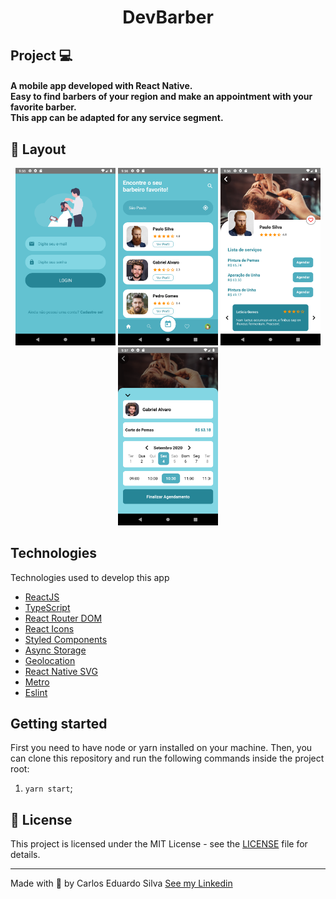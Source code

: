 <h1 align="center">
  DevBarber
</h1>

## Project 💻

<h4>
  A mobile app developed with React Native. </br>
  Easy to find barbers of your region and make an appointment with your favorite barber. </br>
  This app can be adapted for any service segment. </br>
</h4>

## 🎨 Layout

<p align="center">
    <img alt="GoBarber" title="#GoBarber" src=".screenshots/1.png" width="160px" />
    <img alt="GoBarber" title="#GoBarber" src=".screenshots/2.png" width="160px" />
    <img alt="GoBarber" title="#GoBarber" src=".screenshots/3.png" width="160px" />
    <img alt="GoBarber" title="#GoBarber" src=".screenshots/4.png" width="160px" />
</p>

## Technologies

Technologies used to develop this app

- [ReactJS](https://reactjs.org/)
- [TypeScript](https://www.typescriptlang.org/)
- [React Router DOM](https://reacttraining.com/react-router/)
- [React Icons](https://react-icons.netlify.com/#/)
- [Styled Components](https://styled-components.com/)
- [Async Storage](https://reactnative.dev/docs/asyncstorage)
- [Geolocation](https://reactnative.dev/docs/geolocation.html)
- [React Native SVG](https://github.com/react-native-community/react-native-svg)
- [Metro](https://facebook.github.io/metro/)
- [Eslint](https://eslint.org/)

## Getting started

First you need to have node or yarn installed on your machine.
Then, you can clone this repository and run the following commands inside the project root:

1. `yarn start`;

## 📝 License

This project is licensed under the MIT License - see the [LICENSE](LICENSE) file for details.

---

Made with 💙 by Carlos Eduardo Silva <a target="_blank" href="https://www.linkedin.com/in/carlos-silva-devs/">See my Linkedin</a>
